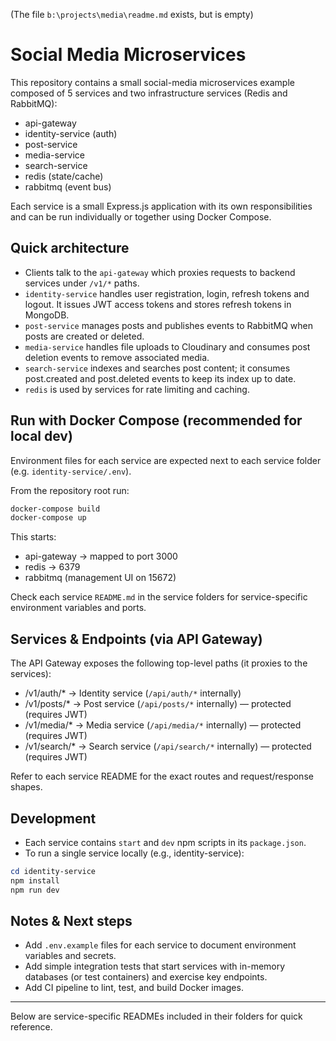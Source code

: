 (The file `b:\projects\media\readme.md` exists, but is empty)
# Social Media Microservices

This repository contains a small social-media microservices example composed of 5 services and two infrastructure services (Redis and RabbitMQ):

- api-gateway
- identity-service (auth)
- post-service
- media-service
- search-service
- redis (state/cache)
- rabbitmq (event bus)

Each service is a small Express.js application with its own responsibilities and can be run individually or together using Docker Compose.

## Quick architecture

- Clients talk to the `api-gateway` which proxies requests to backend services under `/v1/*` paths.
- `identity-service` handles user registration, login, refresh tokens and logout. It issues JWT access tokens and stores refresh tokens in MongoDB.
- `post-service` manages posts and publishes events to RabbitMQ when posts are created or deleted.
- `media-service` handles file uploads to Cloudinary and consumes post deletion events to remove associated media.
- `search-service` indexes and searches post content; it consumes post.created and post.deleted events to keep its index up to date.
- `redis` is used by services for rate limiting and caching.

## Run with Docker Compose (recommended for local dev)

Environment files for each service are expected next to each service folder (e.g. `identity-service/.env`).

From the repository root run:

```powershell
docker-compose build
docker-compose up
```

This starts:

- api-gateway -> mapped to port 3000
- redis -> 6379
- rabbitmq (management UI on 15672)

Check each service `README.md` in the service folders for service-specific environment variables and ports.

## Services & Endpoints (via API Gateway)

The API Gateway exposes the following top-level paths (it proxies to the services):

- /v1/auth/* -> Identity service (`/api/auth/*` internally)
- /v1/posts/* -> Post service (`/api/posts/*` internally) — protected (requires JWT)
- /v1/media/* -> Media service (`/api/media/*` internally) — protected (requires JWT)
- /v1/search/* -> Search service (`/api/search/*` internally) — protected (requires JWT)

Refer to each service README for the exact routes and request/response shapes.

## Development

- Each service contains `start` and `dev` npm scripts in its `package.json`.
- To run a single service locally (e.g., identity-service):

```powershell
cd identity-service
npm install
npm run dev
```

## Notes & Next steps

- Add `.env.example` files for each service to document environment variables and secrets.
- Add simple integration tests that start services with in-memory databases (or test containers) and exercise key endpoints.
- Add CI pipeline to lint, test, and build Docker images.

---

Below are service-specific READMEs included in their folders for quick reference.
